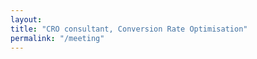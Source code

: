 ```yaml
---
layout: 
title: "CRO consultant, Conversion Rate Optimisation"
permalink: "/meeting"
---
```

<meta name="viewport" content="width=device-width, initial-scale=1">



<!-- Calendly inline widget begin -->
<div class="calendly-inline-widget" data-url="https://calendly.com/oliver-palmer/30-min-initial-consultation" style="min-width:320px;height:1000px;"></div>
<script type="text/javascript" src="https://assets.calendly.com/assets/external/widget.js" async></script>
<!-- Calendly inline widget end -->

